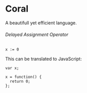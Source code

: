 # Coral

A beautifull yet efficient language.

###### Delayed Assignment Operator

```
x := 0
```

This can be translated to JavaScript:

```
var x;

x = function() {
  return 0;
};
```
